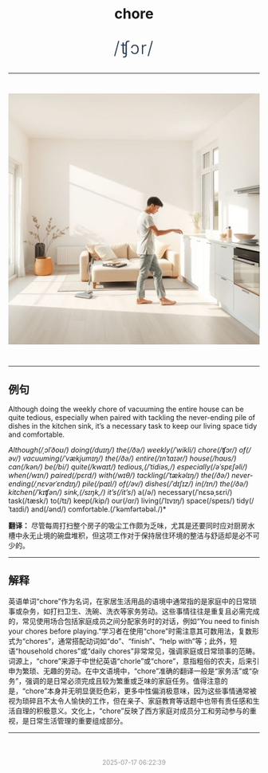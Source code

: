 <div align="center">

# chore

<div style="margin: 30px 0;">
<h1 style="font-size: 2.5em; font-weight: 300; letter-spacing: 2px; margin: 0; color: #2c3e50;">
/ʧɔr/
</h1>
</div>

</div>

---

<div align="center" style="margin: 40px 0;">

![chore](images/chore.png)

</div>

---

## 例句

Although doing the weekly chore of vacuuming the entire house can be quite tedious, especially when paired with tackling the never-ending pile of dishes in the kitchen sink, it’s a necessary task to keep our living space tidy and comfortable.

*Although(/ˌɔlˈðoʊ/) doing(/duɪŋ/) the(/ðə/) weekly(/ˈwikli/) chore(/ʧɔr/) of(/əv/) vacuuming(/ˈvækjumɪŋ/) the(/ðə/) entire(/ɪnˈtaɪər/) house(/haʊs/) can(/kən/) be(/bi/) quite(/kwaɪt/) tedious,(/ˈtidiəs,/) especially(/əˈspɛʃəli/) when(/wɪn/) paired(/pɛrd/) with(/wɪθ/) tackling(/ˈtækəlɪŋ/) the(/ðə/) never-ending(/ˌnɛvərˈɛndɪŋ/) pile(/paɪl/) of(/əv/) dishes(/ˈdɪʃɪz/) in(/ɪn/) the(/ðə/) kitchen(/ˈkɪʧən/) sink,(/sɪŋk,/) it’s(/it’s*/) a(/ə/) necessary(/ˈnɛsəˌsɛri/) task(/tæsk/) to(/tɪ/) keep(/kip/) our(/ɑr/) living(/ˈlɪvɪŋ/) space(/speɪs/) tidy(/ˈtaɪdi/) and(/ənd/) comfortable.(/ˈkəmfərtəbəl./)*

**翻译：** 尽管每周打扫整个房子的吸尘工作颇为乏味，尤其是还要同时应对厨房水槽中永无止境的碗盘堆积，但这项工作对于保持居住环境的整洁与舒适却是必不可少的。

---

## 解释

英语单词“chore”作为名词，在家居生活用品的语境中通常指的是家庭中的日常琐事或杂务，如打扫卫生、洗碗、洗衣等家务劳动。这些事情往往是重复且必需完成的，常见使用场合包括家庭成员之间分配家务时的对话，例如“You need to finish your chores before playing.”学习者在使用“chore”时需注意其可数用法，复数形式为“chores”，通常搭配动词如“do”、“finish”、“help with”等；此外，短语“household chores”或“daily chores”非常常见，强调家庭或日常琐事的范畴。词源上，“chore”来源于中世纪英语“chorle”或“chore”，意指粗俗的农夫，后来引申为繁琐、无趣的劳动。在中文语境中，“chore”准确的翻译一般是“家务活”或“杂务”，强调的是日常必须完成且较为繁重或乏味的家庭任务。值得注意的是，“chore”本身并无明显褒贬色彩，更多中性偏消极意味，因为这些事情通常被视为琐碎且不太令人愉快的工作，但在亲子、家庭教育等话题中也带有责任感和生活自理的积极意义。文化上，“chore”反映了西方家庭对成员分工和劳动参与的重视，是日常生活管理的重要组成部分。


---

<div align="center" style="margin-top: 50px;">
<small style="color: #999; font-size: 0.9em;">2025-07-17 06:22:39</small>
</div>
